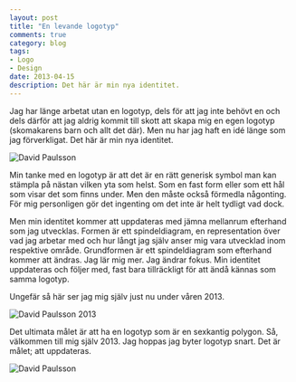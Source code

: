 ```yaml
---
layout: post
title: "En levande logotyp"
comments: true
category: blog
tags:
- Logo
- Design
date: 2013-04-15
description: Det här är min nya identitet.
---
```


Jag har länge arbetat utan en logotyp, dels för att jag inte behövt en och dels därför att jag aldrig kommit till skott att skapa mig en egen logotyp (skomakarens barn och allt det där). Men nu har jag haft en idé länge som jag förverkligat. Det här är min nya identitet.

![David Paulsson](/img/dp-logo-1.jpg)

Min tanke med en logotyp är att det är en rätt generisk symbol man kan stämpla på nästan vilken yta som helst. Som en fast form eller som ett hål som visar det som finns under. Men den måste också förmedla någonting. För mig personligen gör det ingenting om det inte är helt tydligt vad dock.

Men min identitet kommer att uppdateras med jämna mellanrum efterhand som jag utvecklas. Formen är ett spindeldiagram, en representation över vad jag arbetar med och hur långt jag själv anser mig vara utvecklad inom respektive område. Grundformen är ett spindeldiagram som efterhand kommer att ändras. Jag lär mig mer. Jag ändrar fokus. Min identitet uppdateras och följer med, fast bara tillräckligt för att ändå kännas som samma logotyp.

Ungefär så här ser jag mig själv just nu under våren 2013.

![David Paulsson 2013](/img/dp-logo-4.jpg)

Det ultimata målet är att ha en logotyp som är en sexkantig polygon. Så, välkommen till mig själv 2013. Jag hoppas jag byter logotyp snart. Det är målet; att uppdateras.

![David Paulsson](/img/dp-logo-3.jpg)
